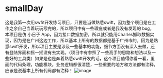 # smallDay

这是我第一次用swfit开发练习项目，只要是当做熟悉swift，因为整个项目是在工作之余自己当着玩玩写完的，所以项目中有一些瑕疵或者是我没有发现的
bug。本项目是仿 小日子 App，因为接口数据加密，所以就只能用Charles抓取数据实现，因为是在广州这边工作，所以基本上所有的数据都是基于广州市的。因为是熟悉swift开发，所以项目主要是涉及一些基本的功能，细节方面没有深入去做，还有登陆界面和摇一摇没有去实现。（项目中有参照了一些高手的思路和想法以及一些好的工具类）如果是也是奔着熟悉swift开发的话，这个项目值得你看一看，里面的代码条理，功能模块，业务逻辑都很清楚，一些重要的地方和方法都有注释，应该是说基本上所有代码都有注释！
![image](https://github.com/MikeWang1010/smallDay/blob/master/%E5%B0%8F%E6%97%A5%E5%AD%90/%E5%B0%8F%E6%97%A5%E5%AD%90/desImage/city.png)
